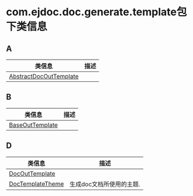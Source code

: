 
# com.ejdoc.doc.generate.template包下类信息




## A  
|   类信息  |    描述   |  
| ---- | ---- |  
|[AbstractDocOutTemplate](jdocGenerate/com/ejdoc/doc/generate/template/AbstractDocOutTemplate.md)||

## B  
|   类信息  |    描述   |  
| ---- | ---- |  
|[BaseOutTemplate](jdocGenerate/com/ejdoc/doc/generate/template/BaseOutTemplate.md)||

## D  
|   类信息  |    描述   |  
| ---- | ---- |  
|[DocOutTemplate](jdocGenerate/com/ejdoc/doc/generate/template/DocOutTemplate.md)||
|[DocTemplateTheme](jdocGenerate/com/ejdoc/doc/generate/template/DocTemplateTheme.md)|生成doc文档所使用的主题.|


